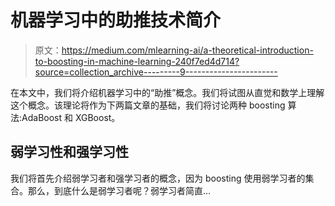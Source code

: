 # 机器学习中的助推技术简介

> 原文：<https://medium.com/mlearning-ai/a-theoretical-introduction-to-boosting-in-machine-learning-240f7ed4d714?source=collection_archive---------9----------------------->

在本文中，我们将介绍机器学习中的“助推”概念。我们将试图从直觉和数学上理解这个概念。该理论将作为下两篇文章的基础，我们将讨论两种 boosting 算法:AdaBoost 和 XGBoost。

## 弱学习性和强学习性

我们将首先介绍弱学习者和强学习者的概念，因为 boosting 使用弱学习者的集合。那么，到底什么是弱学习者呢？弱学习者简直…